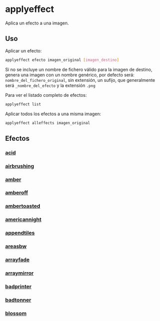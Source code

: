# applyeffect

Aplica un efecto a una imagen.

## Uso

Aplicar un efecto:

``` sh
applyeffect efecto imagen_original [imagen_destino]
```

Si no se incluye un nombre de fichero válido para la imagen de destino, genera una imagen con un nombre genérico, por defecto será: `nombre_del_fichero_original`, sin extensión, un sufijo, que generalmente será `_nombre_del_efecto` y la extensión `.png`


Para ver el listado completo de efectos:

``` sh
applyeffect list
```

Aplicar todos los efectos a una misma imagen:

``` sh
applyeffect alleffects imagen_original
```


## Efectos

### [acid](./applyeffect/acid.md)
### [airbrushing](./applyeffect/airbrushing.md)
### [amber](./applyeffect/amber.md)
### [amberoff](./applyeffect/amberoff.md)
### [ambertoasted](./applyeffect/ambertoasted.md)
### [americannight](./applyeffect/americannight.md)
### [appendtiles](./applyeffect/appendtiles.md)
### [areasbw](./applyeffect/areasbw.md)
### [arrayfade](./applyeffect/arrayfade.md)
### [arraymirror](./applyeffect/arraymirror.md)
### [badprinter](./applyeffect/badprinter.md)
### [badtonner](./applyeffect/badtonner.md)
### [blossom](./applyeffect/blossom.md)

